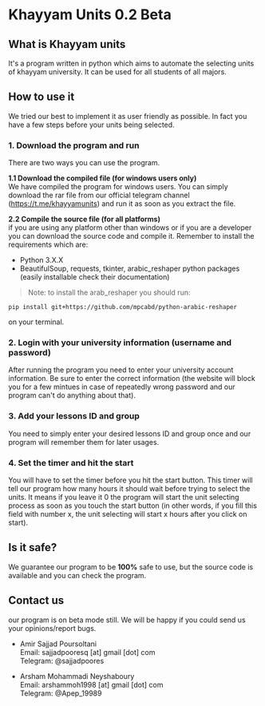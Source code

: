 # Khayyam Units 0.2 Beta

## What is Khayyam units
It's a program written in python which aims to automate the selecting units of khayyam university. It can be used for all students of all majors.

## How to use it
We tried our best to implement it as user friendly as possible. In fact you have a few steps before your units being selected.
  
### 1. Download the program and run  
There are two ways you can use the program.  
  
**1.1 Download the compiled file (for windows users only)**  
We have compiled the program for windows users. You can simply download the rar file from our official telegram channel (https://t.me/khayyamunits) and run it as soon as you extract the file.  
  
**2.2 Compile the source file (for all platforms)**  
if you are using any platform other than windows or if you are a developer you can download the source code and compile it. Remember to install the requirements which are:
 - Python 3.X.X  
 - BeautifulSoup, requests, tkinter, arabic_reshaper python packages (easily installable check their documentation)  
   
 > Note: to install the arab_reshaper you should run:
 ```
 pip install git+https://github.com/mpcabd/python-arabic-reshaper
 ```
 on your terminal.
### 2. Login with your university information (username and password)
After running the program you need to enter your university account information. Be sure to enter the correct information (the website will block you for a few mintues in case of repeatedly wrong password and our program can't do anything about that).
### 3. Add your lessons ID and group
You need to simply enter your desired lessons ID and group once and our program will remember them for later usages.
### 4. Set the timer and hit the start
You will have to set the timer before you hit the start button. This timer will tell our program how many hours it should wait before trying to select the units. It means if you leave it 0 the program will start the unit selecting process as soon as you touch the start button (in other words, if you fill this field with number x, the unit selecting will start x hours after you click on start).
## Is it safe?
We guarantee our program to be **100%** safe to use, but the source code is available and you can check the program.

## Contact us
our program is on beta mode still. We will be happy if you could send us your opinions/report bugs.  
- Amir Sajjad Poursoltani  
Email: sajjadpooresq [at] gmail [dot] com  
Telegram: @sajjadpoores  
  
- Arsham Mohammadi Neyshaboury  
Email: arshammoh1998 [at] gmail [dot] com  
Telegram: @Apep_19989
